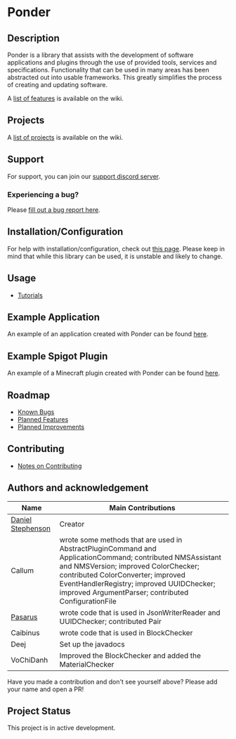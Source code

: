 # Ponder

## Description
Ponder is a library that assists with the development of software applications and plugins through the use of provided tools, services and specifications. Functionality that can be used in many areas has been abstracted out into usable frameworks. This greatly simplifies the process of creating and updating software.

A [list of features](https://github.com/Preponderous-Software/Ponder/wiki/Features) is available on the wiki.

## Projects
A [list of projects](https://github.com/Preponderous-Software/Ponder/wiki/Projects) is available on the wiki.

## Support
For support, you can join our [support discord server](https://discord.gg/G6wQxfcBMt).

### Experiencing a bug?
Please [fill out a bug report here](https://github.com/Preponderous-Software/Ponder/issues?q=is%3Aissue+is%3Aopen+label%3Abug).

## Installation/Configuration
For help with installation/configuration, check out [this page](https://github.com/Preponderous-Software/Ponder/wiki/Setup-Tutorial-(Configuration)). Please keep in mind that while this library can be used, it is unstable and likely to change.

## Usage
- [Tutorials](https://github.com/Preponderous-Software/Ponder/wiki/List-of-Tutorials)

## Example Application
An example of an application created with Ponder can be found [here](https://github.com/Preponderous-Software/ExamplePonderApplication).

## Example Spigot Plugin
An example of a Minecraft plugin created with Ponder can be found [here](https://github.com/Preponderous-Software/ExamplePonderPlugin).

## Roadmap
- [Known Bugs](https://github.com/Preponderous-Software/Ponder/issues?q=is%3Aopen+is%3Aissue+label%3Abug)
- [Planned Features](https://github.com/Preponderous-Software/Ponder/issues?q=is%3Aopen+is%3Aissue+label%3AEpic)
- [Planned Improvements](https://github.com/Preponderous-Software/Ponder/issues?q=is%3Aopen+is%3Aissue+label%3Aimprovement)

## Contributing
- [Notes on Contributing](https://github.com/Preponderous-Software/Ponder/wiki/Contributing)

## Authors and acknowledgement
Name | Main Contributions
------------ | -------------
[Daniel Stephenson](https://github.com/dmccoystephenson) | Creator
Callum | wrote some methods that are used in AbstractPluginCommand and ApplicationCommand; contributed NMSAssistant and NMSVersion; improved ColorChecker; contributed ColorConverter; improved EventHandlerRegistry; improved UUIDChecker; improved ArgumentParser; contributed ConfigurationFile
[Pasarus](https://github.com/Pasarus) | wrote code that is used in JsonWriterReader and UUIDChecker; contributed Pair
Caibinus | wrote code that is used in BlockChecker
Deej | Set up the javadocs
VoChiDanh | Improved the BlockChecker and added the MaterialChecker

Have you made a contribution and don't see yourself above? Please add your name and open a PR!

## Project Status
This project is in active development.
